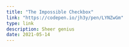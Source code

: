 ```yaml
---
title: "The Impossible Checkbox"
link: "https://codepen.io/jh3y/pen/LYNZwGm"
type: link
description: Sheer genius
date: 2021-05-14
---
```

